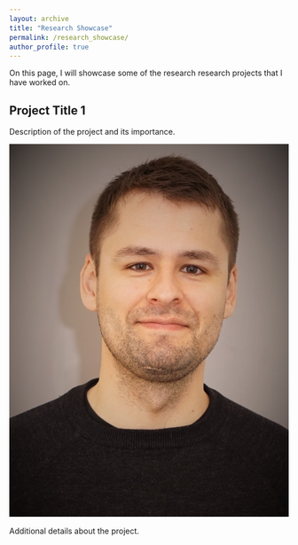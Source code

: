```yaml
---
layout: archive
title: "Research Showcase"
permalink: /research_showcase/
author_profile: true
---
```


On this page, I will showcase some of the research research projects that I have worked on.


## Project Title 1
Description of the project and its importance.

![Figure description](/images/Gabriel.jpg)

Additional details about the project.
